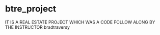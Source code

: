 # btre_project

IT IS A REAL ESTATE PROJECT WHICH WAS A CODE FOLLOW ALONG BY THE INSTRUCTOR bradtraversy
